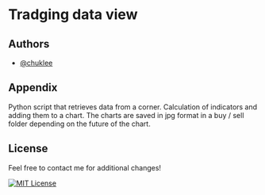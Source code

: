 # Tradging data view

## Authors

- [@chuklee](https://github.com/chuklee)


## Appendix

Python script that retrieves data from a corner. Calculation of indicators and adding them to a chart. The charts are saved in jpg format in a buy / sell folder depending on the future of the chart.
## License

Feel free to contact me for additional changes!

[![MIT License](https://img.shields.io/badge/License-MIT-green.svg)](https://choosealicense.com/licenses/mit/)

